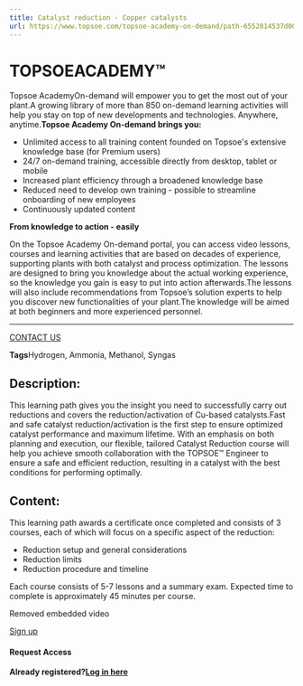 ```yaml
---
title: Catalyst reduction - Copper catalysts
url: https://www.topsoe.com/topsoe-academy-on-demand/path-6552814537d00e861b18e844#main-content
---
```


# TOPSOEACADEMY™

Topsoe AcademyOn-demand will empower you to get the most out of your plant.A growing library of more than 850 on-demand learning activities will help you stay on top of new developments and technologies. Anywhere, anytime.**Topsoe Academy On-demand brings you:**

- Unlimited access to all training content founded on Topsoe's extensive knowledge base (for Premium users)
- 24/7 on-demand training, accessible directly from desktop, tablet or mobile
- Increased plant efficiency through a broadened knowledge base
- Reduced need to develop own training - possible to streamline onboarding of new employees
- Continuously updated content

**From knowledge to action - easily**

On the Topsoe Academy On-demand portal, you can access video lessons, courses and learning activities that are based on decades of experience, supporting plants with both catalyst and process optimization. The lessons are designed to bring you knowledge about the actual working experience, so the knowledge you gain is easy to put into action afterwards.The lessons will also include recommendations from Topsoe’s solution experts to help you discover new functionalities of your plant.The knowledge will be aimed at both beginners and more experienced personnel.

****

[CONTACT US](https://www.topsoe.com/topsoe-academy-on-demand)

**Tags**Hydrogen, Ammonia, Methanol, Syngas

## Description:

This learning path gives you the insight you need to successfully carry out reductions and covers the reduction/activation of Cu-based catalysts.Fast and safe catalyst reduction/activation is the first step to ensure optimized catalyst performance and maximum lifetime. With an emphasis on both planning and execution, our flexible, tailored Catalyst Reduction course will help you achieve smooth collaboration with the TOPSOE™ Engineer to ensure a safe and efficient reduction, resulting in a catalyst with the best conditions for performing optimally.

## Content:

This learning path awards a certificate once completed and consists of 3 courses, each of which will focus on a specific aspect of the reduction:

- Reduction setup and general considerations
- Reduction limits
- Reduction procedure and timeline

Each course consists of 5-7 lessons and a summary exam. Expected time to complete is approximately 45 minutes per course.

Removed embedded video

[Sign up](https://academy.topsoe.com/paths/6552814537d00e861b18e844/home)

#### Request Access

**Already registered?[Log in here](https://academy.topsoe.com/home/content/all)**